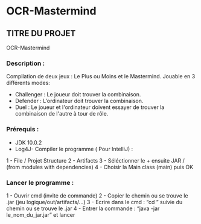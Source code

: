 # OCR-Mastermind

## TITRE DU PROJET
OCR-Mastermind

### Description :
Compilation de deux jeux : Le Plus ou Moins et le Mastermind. Jouable en 3 différents modes:
  * Challenger : Le joueur doit trouver la combinaison.
  * Defender : L'ordinateur doit trouver la combinaison.
  * Duel : Le joueur et l'ordinateur doivent essayer de trouver la combinaison de l'autre à tour de rôle.

### Prérequis :
  * JDK 10.0.2
  * Log4J- Compiler le programme ( Pour IntelliJ) :

1 - File / Projet Structure
2 - Artifacts
3 - Séléctionner le + ensuite JAR / (from modules with dependencies)
4 - Choisir la Main class (main) puis OK

### Lancer le programme :
1 - Ouvrir cmd (invite de commande)
2 - Copier le chemin ou se trouve le .jar (jeu logique/out/artifacts/...)
3 - Ecrire dans le cmd : “cd ” suivie du chemin ou se trouve le .jar
4 - Entrer la commande : “java -jar le_nom_du_jar.jar” et lancer
